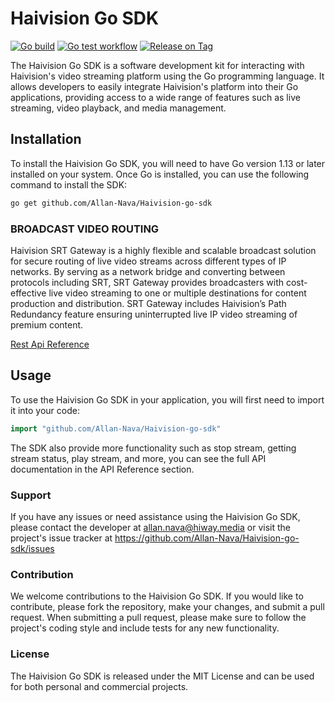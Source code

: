 # Haivision Go SDK
[![Go build](https://github.com/Allan-Nava/Haivision-go-sdk/actions/workflows/go-build.yml/badge.svg)](https://github.com/Allan-Nava/Haivision-go-sdk/actions/workflows/go-build.yml)
[![Go test workflow](https://github.com/Allan-Nava/Haivision-go-sdk/actions/workflows/go-test.yml/badge.svg)](https://github.com/Allan-Nava/Haivision-go-sdk/actions/workflows/go-test.yml)
[![Release on Tag](https://github.com/Allan-Nava/Haivision-go-sdk/actions/workflows/tag-autorelease.yml/badge.svg)](https://github.com/Allan-Nava/Haivision-go-sdk/actions/workflows/tag-autorelease.yml)


The Haivision Go SDK is a software development kit for interacting with Haivision's video streaming platform using the Go programming language. It allows developers to easily integrate Haivision's platform into their Go applications, providing access to a wide range of features such as live streaming, video playback, and media management.

## Installation

To install the Haivision Go SDK, you will need to have Go version 1.13 or later installed on your system. Once Go is installed, you can use the following command to install the SDK:

```bash
go get github.com/Allan-Nava/Haivision-go-sdk
```

### BROADCAST VIDEO ROUTING
Haivision SRT Gateway is a highly flexible and scalable broadcast solution for secure routing of live video streams across different types of IP networks. By serving as a network bridge and converting between protocols including SRT, SRT Gateway provides broadcasters with cost-effective live video streaming to one or multiple destinations for content production and distribution. SRT Gateway includes Haivision’s Path Redundancy feature ensuring uninterrupted live IP video streaming of premium content.

[Rest Api Reference](https://doc.haivision.com/HMG3.7.6/rest-api-integrator-s-reference/rest-api-reference)

## Usage

To use the Haivision Go SDK in your application, you will first need to import it into your code:

```go
import "github.com/Allan-Nava/Haivision-go-sdk"
````

The SDK also provide more functionality such as stop stream, getting stream status, play stream, and more, you can see the full API documentation in the API Reference section.


### Support
If you have any issues or need assistance using the Haivision Go SDK, please contact the developer at allan.nava@hiway.media or visit the project's issue tracker at https://github.com/Allan-Nava/Haivision-go-sdk/issues

### Contribution
We welcome contributions to the Haivision Go SDK. If you would like to contribute, please fork the repository, make your changes, and submit a pull request. When submitting a pull request, please make sure to follow the project's coding style and include tests for any new functionality.

### License
The Haivision Go SDK is released under the MIT License and can be used for both personal and commercial projects.



